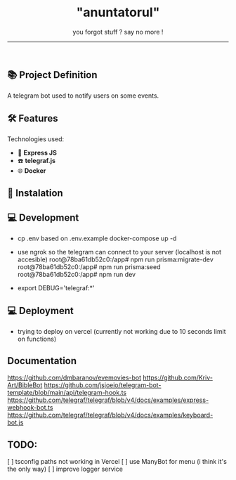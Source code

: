 
<h1 align="center">
<br>
  "anuntatorul"
</h1>

<p align="center">you forgot stuff ? say no more !</p>

<hr />
<br />


## 📚 Project Definition

A telegram bot used to notify users on some events.


## 🛠️ Features

Technologies used:

- 📗 **Express JS**
- ☎️ **telegraf.js**
- 🌐 **Docker**


## 🚀 Instalation


## 💻 Development
- cp .env based on .env.example
docker-compose up -d
- use ngrok so the telegram can connect to your server (localhost is not accesible)
root@78ba61db52c0:/app# npm run prisma:migrate-dev
root@78ba61db52c0:/app# npm run prisma:seed
root@78ba61db52c0:/app# npm run dev

- export DEBUG='telegraf:*'


## 💻 Deployment
- trying to deploy on vercel (currently not working due to 10 seconds limit on functions)


## Documentation
https://github.com/dmbaranov/evemovies-bot
https://github.com/Kriv-Art/BibleBot
https://github.com/jsjoeio/telegram-bot-template/blob/main/api/telegram-hook.ts
https://github.com/telegraf/telegraf/blob/v4/docs/examples/express-webhook-bot.ts
https://github.com/telegraf/telegraf/blob/v4/docs/examples/keyboard-bot.js

## TODO: 
[ ] tsconfig paths not working in Vercel 
[ ] use ManyBot for menu (i think it's the only way)
[ ] improve logger service